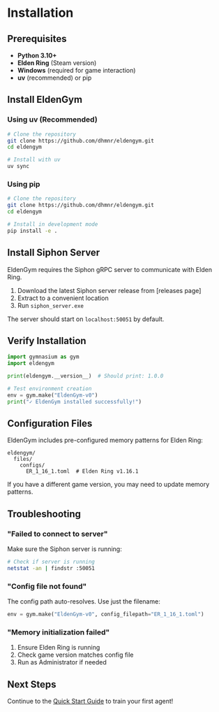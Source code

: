 # Installation

## Prerequisites

- **Python 3.10+**
- **Elden Ring** (Steam version)
- **Windows** (required for game interaction)
- **uv** (recommended) or pip

## Install EldenGym

### Using uv (Recommended)

```bash
# Clone the repository
git clone https://github.com/dhmnr/eldengym.git
cd eldengym

# Install with uv
uv sync
```

### Using pip

```bash
# Clone the repository
git clone https://github.com/dhmnr/eldengym.git
cd eldengym

# Install in development mode
pip install -e .
```

## Install Siphon Server

EldenGym requires the Siphon gRPC server to communicate with Elden Ring.

1. Download the latest Siphon server release from [releases page]
2. Extract to a convenient location
3. Run `siphon_server.exe`

The server should start on `localhost:50051` by default.

## Verify Installation

```python
import gymnasium as gym
import eldengym

print(eldengym.__version__)  # Should print: 1.0.0

# Test environment creation
env = gym.make("EldenGym-v0")
print("✓ EldenGym installed successfully!")
```

## Configuration Files

EldenGym includes pre-configured memory patterns for Elden Ring:

```
eldengym/
  files/
    configs/
      ER_1_16_1.toml  # Elden Ring v1.16.1
```

If you have a different game version, you may need to update memory patterns.

## Troubleshooting

### "Failed to connect to server"

Make sure the Siphon server is running:
```bash
# Check if server is running
netstat -an | findstr :50051
```

### "Config file not found"

The config path auto-resolves. Use just the filename:
```python
env = gym.make("EldenGym-v0", config_filepath="ER_1_16_1.toml")
```

### "Memory initialization failed"

1. Ensure Elden Ring is running
2. Check game version matches config file
3. Run as Administrator if needed

## Next Steps

Continue to the [Quick Start Guide](quickstart.md) to train your first agent!
